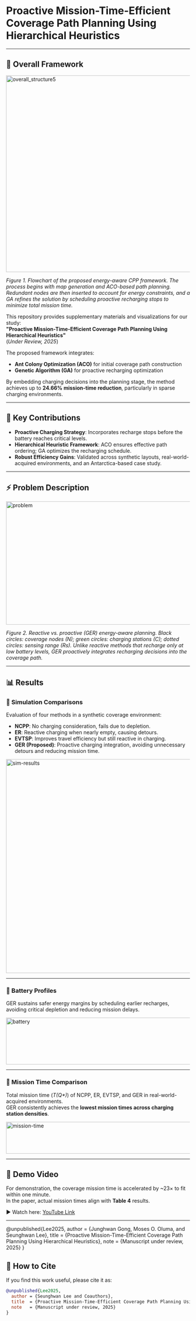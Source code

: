 # **Proactive Mission-Time-Efficient Coverage Path Planning Using Hierarchical Heuristics**

---

## 🔎 Overall Framework
<img width="2916" height="538" alt="overall_structure5" src="https://github.com/user-attachments/assets/bc1bfbcf-906d-4f15-9132-9cfb7c87f10c" />

*Figure 1. Flowchart of the proposed energy-aware CPP framework. The process begins with map generation and ACO-based path planning. Redundant nodes are then inserted to account for energy constraints, and a GA refines the solution by scheduling proactive recharging stops to minimize total mission time.*

This repository provides supplementary materials and visualizations for our study:  
**"Proactive Mission-Time-Efficient Coverage Path Planning Using Hierarchical Heuristics"**  
(*Under Review, 2025*)  

The proposed framework integrates:  
- **Ant Colony Optimization (ACO)** for initial coverage path construction  
- **Genetic Algorithm (GA)** for proactive recharging optimization  

By embedding charging decisions into the planning stage, the method achieves up to **24.66% mission-time reduction**, particularly in sparse charging environments.

---

## 🚀 Key Contributions
- **Proactive Charging Strategy**: Incorporates recharge stops before the battery reaches critical levels.  
- **Hierarchical Heuristic Framework**: ACO ensures effective path ordering; GA optimizes the recharging schedule.  
- **Robust Efficiency Gains**: Validated across synthetic layouts, real-world-acquired environments, and an Antarctica-based case study.  

---

## ⚡ Problem Description
<img width="1054" height="337" alt="problem" src="https://github.com/user-attachments/assets/7f0227bc-1641-4ade-90a8-f736a925bfa5" />

*Figure 2. Reactive vs. proactive (GER) energy-aware planning. Black circles: coverage nodes (N); green circles: charging stations (C); dotted circles: sensing range (Rs). Unlike reactive methods that recharge only at low battery levels, GER proactively integrates recharging decisions into the coverage path.*

---

## 📊 Results

### 🔹 Simulation Comparisons
Evaluation of four methods in a synthetic coverage environment:  
- **NCPP**: No charging consideration, fails due to depletion.  
- **ER**: Reactive charging when nearly empty, causing detours.  
- **EVTSP**: Improves travel efficiency but still reactive in charging.  
- **GER (Proposed)**: Proactive charging integration, avoiding unnecessary detours and reducing mission time.  

<img width="514" height="585" alt="sim-results" src="https://github.com/user-attachments/assets/3115ab32-519d-425c-b4df-687d1833ae6b" />

---

### 🔹 Battery Profiles
GER sustains safer energy margins by scheduling earlier recharges, avoiding critical depletion and reducing mission delays.  

<img width="525" height="128" alt="battery" src="https://github.com/user-attachments/assets/b567a4d0-4898-487c-9d1f-f5ae162ac519" />

---

### 🔹 Mission Time Comparison
Total mission time (*T(Q\*)*) of NCPP, ER, EVTSP, and GER in real-world-acquired environments.  
GER consistently achieves the **lowest mission times across charging station densities**.  

<img width="537" height="87" alt="mission-time" src="https://github.com/user-attachments/assets/3a9992ea-5cdc-4abe-b494-92213fbb9e5d" />

---

## 🎥 Demo Video
For demonstration, the coverage mission time is accelerated by ~23× to fit within one minute.  
In the paper, actual mission times align with **Table 4** results.  

▶ Watch here: [YouTube Link](https://youtu.be/FFeNO_RdM2w)

---

@unpublished{Lee2025,
  author = {Junghwan Gong, Moses O. Oluma, and Seunghwan Lee},
  title  = {Proactive Mission-Time-Efficient Coverage Path Planning Using Hierarchical Heuristics},
  note   = {Manuscript under review, 2025}
}

## 📖 How to Cite
If you find this work useful, please cite it as:

```bibtex
@unpublished{Lee2025,
  author = {Seunghwan Lee and Coauthors},
  title  = {Proactive Mission-Time-Efficient Coverage Path Planning Using Hierarchical Heuristics},
  note   = {Manuscript under review, 2025}
}

